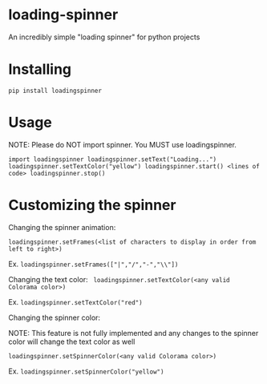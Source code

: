 # loading-spinner

An incredibly simple "loading spinner" for python projects

# Installing

`pip install loadingspinner`

# Usage

NOTE: Please do NOT import spinner. You MUST use loadingspinner.

`import loadingspinner
loadingspinner.setText("Loading...")
loadingspinner.setTextColor("yellow")
loadingspinner.start()
<lines of code>
loadingspinner.stop()`

# Customizing the spinner

Changing the spinner animation:

`loadingspinner.setFrames(<list of characters to display in order from left to right>)`

Ex. `loadingspinner.setFrames(["|","/","-","\\"])`

Changing the text color:
`
loadingspinner.setTextColor(<any valid Colorama color>)`

Ex. `loadingspinner.setTextColor("red")`

Changing the spinner color:

NOTE: This feature is not fully implemented and any changes to the spinner color will change the text color as well

`loadingspinner.setSpinnerColor(<any valid Colorama color>)`

Ex. `loadingspinner.setSpinnerColor("yellow")`

